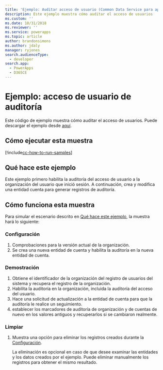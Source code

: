 ```yaml
---
title: 'Ejemplo: Auditar acceso de usuario (Common Data Service para aplicaciones) | Microsoft Docs'
description: Este ejemplo muestra cómo auditar el acceso de usuarios
ms.custom: ''
ms.date: 10/31/2018
ms.reviewer: ''
ms.service: powerapps
ms.topic: article
author: brandonsimons
ms.author: jdaly
manager: ryjones
search.audienceType:
  - developer
search.app:
  - PowerApps
  - D365CE
---
```

# <a name="sample-audit-user-access"></a>Ejemplo: acceso de usuario de auditoría

<!-- https://docs.microsoft.com/en-us/dynamics365/customer-engagement/developer/sample-audit-user-access -->

Este código de ejemplo muestra cómo auditar el acceso de usuarios. Puede descargar el ejemplo desde [aquí](https://github.com/Microsoft/PowerApps-Samples/tree/master/cds/orgsvc/C%23/AuditUserAccess).

## <a name="how-to-run-this-sample"></a>Cómo ejecutar esta muestra

[!include[cc-how-to-run-samples](../../includes/cc-how-to-run-samples.md)]

## <a name="what-this-sample-does"></a>Qué hace este ejemplo

Este ejemplo primero habilita la auditoría del acceso de usuario a la organización del usuario que inició sesión. A continuación, crea y modifica una entidad cuenta para generar registros de auditoría.

## <a name="how-this-sample-works"></a>Cómo funciona esta muestra

Para simular el escenario descrito en [Qué hace este ejemplo](#what-this-sample-does), la muestra hará lo siguiente:

### <a name="setup"></a>Configuración

1. Comprobaciones para la versión actual de la organización.
1. Se crea una nueva entidad de cuenta y habilita la auditoría en la nueva entidad de cuenta.

### <a name="demonstrate"></a>Demostración

1. Obtiene el identificador de la organización del registro de usuarios del sistema y recupera el registro de la organización.
2. Habilita la auditoría en la organización, incluida la auditoría del acceso del usuario.
3. Hace una solicitud de actualización a la entidad de cuenta para que la auditoría le realice un seguimiento.
4. establecer los marcadores de auditoría de organización y de cuentas de nuevo en los valores antiguos y recuperarlos si se cambiaron realmente.

### <a name="clean-up"></a>Limpiar

1. Muestra una opción para eliminar los registros creados durante la [Configuración](#setup). 

    La eliminación es opcional en caso de que desee examinar las entidades y los datos creados por el ejemplo. Puede eliminar manualmente los registros para obtener el mismo resultado.
